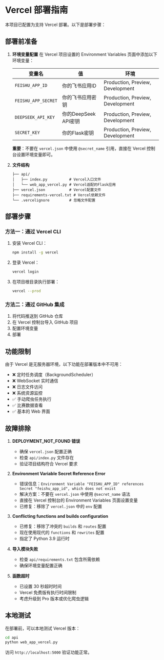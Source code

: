 # Vercel 部署指南

本项目已配置为支持 Vercel 部署。以下是部署步骤：

## 部署前准备

1. **环境变量配置**
   在 Vercel 项目设置的 Environment Variables 页面中添加以下环境变量：
   
   | 变量名 | 值 | 环境 |
   |--------|----|---------|
   | `FEISHU_APP_ID` | 你的飞书应用ID | Production, Preview, Development |
   | `FEISHU_APP_SECRET` | 你的飞书应用密钥 | Production, Preview, Development |
   | `DEEPSEEK_API_KEY` | 你的DeepSeek API密钥 | Production, Preview, Development |
   | `SECRET_KEY` | 你的Flask密钥 | Production, Preview, Development |
   
   **重要**：不要在 `vercel.json` 中使用 `@secret_name` 引用，直接在 Vercel 控制台设置环境变量即可。

2. **文件结构**
   ```
   ├── api/
   │   ├── index.py          # Vercel入口文件
   │   └── web_app_vercel.py # Vercel适配的Flask应用
   ├── vercel.json           # Vercel配置文件
   ├── requirements-vercel.txt # Vercel依赖文件
   └── .vercelignore         # 忽略文件配置
   ```

## 部署步骤

### 方法一：通过 Vercel CLI

1. 安装 Vercel CLI：
   ```bash
   npm install -g vercel
   ```

2. 登录 Vercel：
   ```bash
   vercel login
   ```

3. 在项目根目录执行部署：
   ```bash
   vercel --prod
   ```

### 方法二：通过 GitHub 集成

1. 将代码推送到 GitHub 仓库
2. 在 Vercel 控制台导入 GitHub 项目
3. 配置环境变量
4. 部署

## 功能限制

由于 Vercel 是无服务器环境，以下功能在部署版本中不可用：

- ❌ 定时任务调度（BackgroundScheduler）
- ❌ WebSocket 实时通信
- ❌ 日志文件访问
- ❌ 系统资源监控
- ✅ 手动爬虫任务执行
- ✅ 比赛数据查看
- ✅ 基本的 Web 界面

## 故障排除

1. **DEPLOYMENT_NOT_FOUND 错误**
   - 确保 `vercel.json` 配置正确
   - 检查 `api/index.py` 文件存在
   - 验证项目结构符合 Vercel 要求

2. **Environment Variable Secret Reference Error**
   - 错误信息：`Environment Variable "FEISHU_APP_ID" references Secret "feishu_app_id", which does not exist`
   - 解决方案：不要在 `vercel.json` 中使用 `@secret_name` 语法
   - 直接在 Vercel 控制台的 Environment Variables 页面设置变量
   - 已修复：移除了 `vercel.json` 中的 `env` 配置

3. **Conflicting functions and builds configuration**
   - 已修复：移除了冲突的 `builds` 和 `routes` 配置
   - 现在使用现代的 `functions` 和 `rewrites` 配置
   - 指定了 Python 3.9 运行时

4. **导入模块失败**
   - 检查 `api/requirements.txt` 包含所需依赖
   - 确保环境变量配置正确

5. **函数超时**
   - 已设置 30 秒超时时间
   - Vercel 免费版有执行时间限制
   - 考虑升级到 Pro 版本或优化爬虫逻辑

## 本地测试

在部署前，可以本地测试 Vercel 版本：

```bash
cd api
python web_app_vercel.py
```

访问 `http://localhost:5000` 验证功能正常。